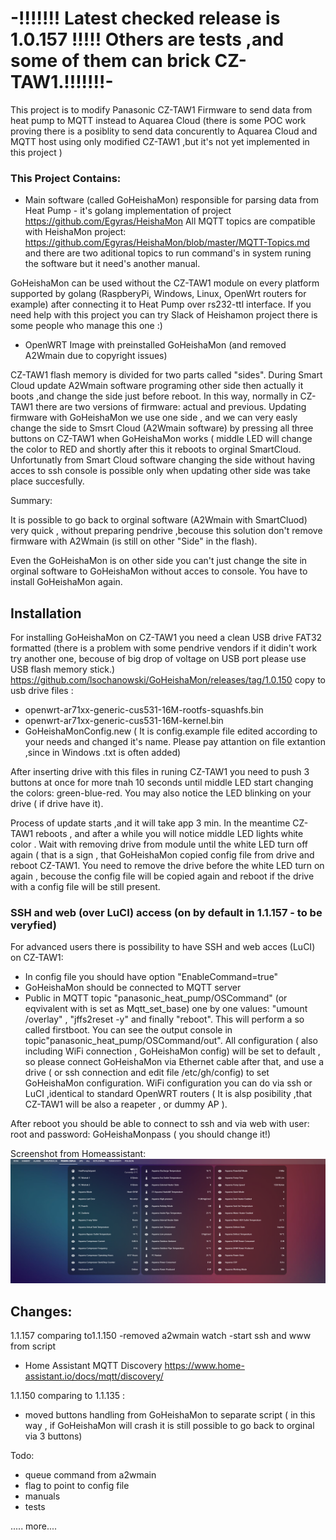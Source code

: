 # -!!!!!!! Latest checked release is 1.0.157 !!!!! Others are tests ,and some of them can brick CZ-TAW1.!!!!!!!-


This project is to modify Panasonic CZ-TAW1 Firmware to send data from heat pump to MQTT instead to Aquarea Cloud (there is some POC work proving there is a posiblity to send data concurently to Aquarea Cloud and MQTT host using only modified CZ-TAW1 ,but it's not yet implemented in this project )

### This Project Contains:

- Main software (called GoHeishaMon) responsible for parsing data from Heat Pump - it's golang implementation of project https://github.com/Egyras/HeishaMon 
All MQTT topics are compatible with HeishaMon project: https://github.com/Egyras/HeishaMon/blob/master/MQTT-Topics.md
and there are two aditional topics to run command's in system runing the software but it need's another manual.

GoHeishaMon can be used without the CZ-TAW1 module on every platform supported by golang (RaspberyPi, Windows, Linux, OpenWrt routers for example) after connecting it to Heat Pump over rs232-ttl interface.
If you need help with this project you can try Slack of Heishamon project there is some people who manage this one :)

- OpenWRT Image with preinstalled GoHeishaMon (and removed A2Wmain due to copyright issues) 

CZ-TAW1 flash memory is divided for two parts called "sides". During Smart Cloud update A2Wmain software programing other side then actually it boots ,and change the side just before reboot. In this way, normally in CZ-TAW1 there are two versions of firmware: actual and previous.
Updating firmware with GoHeishaMon we use one side , and we can very easly change the side to Smsrt Cloud (A2Wmain software) by pressing all three buttons on CZ-TAW1 when GoHeishaMon works ( middle LED will change the color to RED and shortly after this it reboots to orginal SmartCloud.
Unfortunatly from Smart Cloud software changing the side without having acces to ssh console is possible only when updating other side was take place succesfully.

Summary: 

It is possible to go back to orginal software (A2Wmain with SmartCluod) very quick , without preparing pendrive ,becouse this solution don't remove firmware with A2Wmain (is still on other  "Side" in the flash).

Even the GoHeishaMon is on other side you can't just change the site in orginal software to GoHeishaMon without acces to console. You have to install GoHeishaMon again. 

## Installation

For installing GoHeishaMon on CZ-TAW1 you need a clean USB drive FAT32 formatted  (there is a problem with some pendrive vendors if it didin't work try another one, becouse of big drop of voltage on USB port please use USB flash memory stick.) https://github.com/lsochanowski/GoHeishaMon/releases/tag/1.0.150
copy to usb drive files :
- openwrt-ar71xx-generic-cus531-16M-rootfs-squashfs.bin
- openwrt-ar71xx-generic-cus531-16M-kernel.bin
- GoHeishaMonConfig.new ( It is config.example file edited according to your needs and changed it's name. Please pay attantion on file extantion ,since in Windows .txt is often added)


After inserting drive with this files in runing CZ-TAW1 you need to push 3 buttons at once for more tnah 10 seconds until middle LED start changing the colors: green-blue-red. You may also notice the LED blinking on your drive ( if drive have it).

Process of update starts ,and it will take app 3 min. In the meantime CZ-TAW1 reboots , and after a while you will notice middle LED lights white color . Wait with removing drive from module until the white LED turn off again ( that is a sign , that GoHeishaMon copied config file from drive and reboot CZ-TAW1. You need to remove the drive before the white LED turn on again , becouse the config file will be copied again and reboot if the drive with a config file will be still present.

### SSH and web (over LuCI) access (on by default in 1.1.157 - to be veryfied)

For advanced users there is possibility to have SSH and web acces (LuCI) on CZ-TAW1:
- In config file you should have option "EnableCommand=true"
- GoHeishaMon should be connected to MQTT server
- Public in MQTT topic "panasonic_heat_pump/OSCommand" (or eqvivalent with is set as Mqtt_set_base) one by one values: "umount /overlay" , "jffs2reset -y" and finally "reboot". This will perform a so called firstboot. You can see the output console in topic"panasonic_heat_pump/OSCommand/out". All configuration ( also including WiFi connection , GoHeishaMon config) will be set to default , so please connect GoHeishaMon via Ethernet cable after that, and use a drive ( or ssh connection and edit file /etc/gh/config) to set GoHeishaMon configuration.  WiFi configuration you can do via ssh or LuCI ,identical to standard OpenWRT routers ( It is alsp posibility ,that CZ-TAW1 will be also a reapeter , or dummy AP ).

After reboot you should be able to connect to ssh and via web with user: root and password: GoHeishaMonpass ( you should change it!)


Screenshot from Homeassistant:
![Screenshot from Homeassistant](PompaCieplaScreen.PNG)



Changes:
-
1.1.157 comparing to1.1.150
-removed a2wmain watch
-start ssh and www from script
- Home Assistant MQTT Discovery https://www.home-assistant.io/docs/mqtt/discovery/

1.1.150 comparing to 1.1.135 : 
- moved buttons handling from GoHeishaMon to separate script ( in this way , if GoHeishaMon will crash it is still possible to go back to orginal via 3 buttons)


Todo:

- queue command from a2wmain 
- flag to point to config file
- manuals 
- tests 

..... more....

